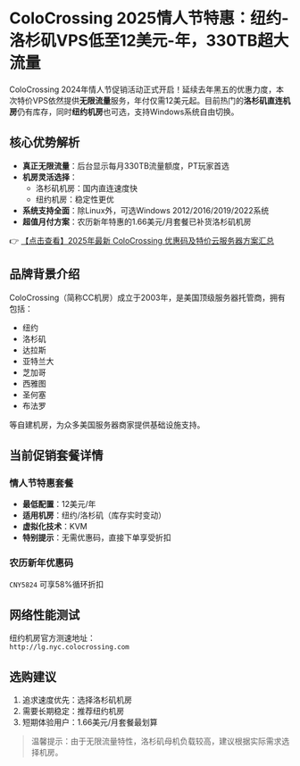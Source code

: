 # ColoCrossing 2025情人节特惠：纽约-洛杉矶VPS低至12美元-年，330TB超大流量

ColoCrossing 2024年情人节促销活动正式开启！延续去年黑五的优惠力度，本次特价VPS依然提供**无限流量**服务，年付仅需12美元起。目前热门的**洛杉矶直连机房**仍有库存，同时**纽约机房**也可选，支持Windows系统自由切换。

## 核心优势解析

- **真正无限流量**：后台显示每月330TB流量额度，PT玩家首选
- **机房灵活选择**：
  - 洛杉矶机房：国内直连速度快
  - 纽约机房：稳定性更优
- **系统支持全面**：除Linux外，可选Windows 2012/2016/2019/2022系统
- **超值月付方案**：农历新年特惠的1.66美元/月套餐已补货洛杉矶机房

👉 [【点击查看】2025年最新 ColoCrossing 优惠码及特价云服务器方案汇总](https://bit.ly/ColoCrossing)

## 品牌背景介绍

ColoCrossing（简称CC机房）成立于2003年，是美国顶级服务器托管商，拥有包括：
- 纽约
- 洛杉矶 
- 达拉斯
- 亚特兰大
- 芝加哥
- 西雅图
- 圣何塞
- 布法罗

等自建机房，为众多美国服务器商家提供基础设施支持。

## 当前促销套餐详情

### 情人节特惠套餐
- **最低配置**：12美元/年
- **适用机房**：纽约/洛杉矶（库存实时变动）
- **虚拟化技术**：KVM
- **特别提示**：无需优惠码，直接下单享受折扣

### 农历新年优惠码
`CNY5824` 可享58%循环折扣

## 网络性能测试
纽约机房官方测速地址：  
`http://lg.nyc.colocrossing.com`

## 选购建议
1. 追求速度优先：选择洛杉矶机房
2. 需要长期稳定：推荐纽约机房
3. 短期体验用户：1.66美元/月套餐最划算

> 温馨提示：由于无限流量特性，洛杉矶母机负载较高，建议根据实际需求选择机房。